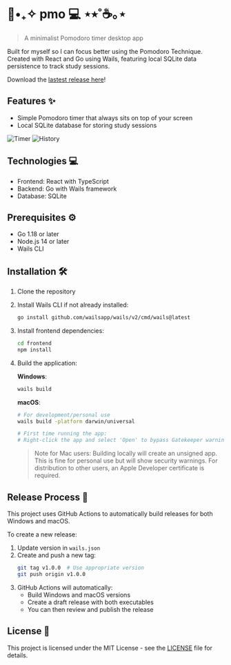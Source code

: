 # 🌿•₊✧ pmo 💻 ⋆⭒˚☕️｡⋆
> A minimalist Pomodoro timer desktop app 

Built for myself so I can focus better using the Pomodoro Technique. Created with React and Go using Wails, featuring local SQLite data persistence to track study sessions. 

Download the [lastest release here](https://github.com/Profilist/pmo/releases/tag/v1.0.0)!

## Features ✨

- Simple Pomodoro timer that always sits on top of your screen
- Local SQLite database for storing study sessions

![Timer](https://i.imgur.com/kshB4xp.png)
![History](https://i.imgur.com/kWgFBf2.png)

## Technologies 💻

- Frontend: React with TypeScript
- Backend: Go with Wails framework
- Database: SQLite

## Prerequisites ⚙️

- Go 1.18 or later
- Node.js 14 or later
- Wails CLI

## Installation 🛠️

1. Clone the repository
2. Install Wails CLI if not already installed:

   ```bash
   go install github.com/wailsapp/wails/v2/cmd/wails@latest
   ```
3. Install frontend dependencies:
   ```bash
   cd frontend
   npm install
   ```
4. Build the application:

   **Windows**:
   ```bash
   wails build
   ```

   **macOS**:
   ```bash
   # For development/personal use
   wails build -platform darwin/universal

   # First time running the app:
   # Right-click the app and select 'Open' to bypass Gatekeeper warning
   ```

   > Note for Mac users: Building locally will create an unsigned app. This is fine for personal use but will show security warnings. For distribution to other users, an Apple Developer certificate is required.

## Release Process 🚀

This project uses GitHub Actions to automatically build releases for both Windows and macOS.

To create a new release:

1. Update version in `wails.json`
2. Create and push a new tag:
   ```bash
   git tag v1.0.0  # Use appropriate version
   git push origin v1.0.0
   ```
3. GitHub Actions will automatically:
   - Build Windows and macOS versions
   - Create a draft release with both executables
   - You can then review and publish the release

## License 📜
This project is licensed under the MIT License - see the [LICENSE](LICENSE) file for details.
